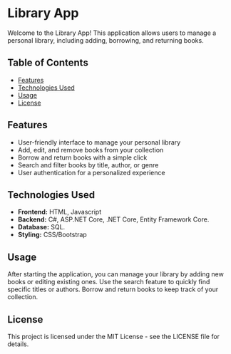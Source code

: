 # Library App

Welcome to the Library App! This application allows users to manage a personal library, including adding, borrowing, and returning books.

## Table of Contents

- [Features](#features)
- [Technologies Used](#technologies-used)
- [Usage](#usage)
- [License](#license)

## Features

- User-friendly interface to manage your personal library
- Add, edit, and remove books from your collection
- Borrow and return books with a simple click
- Search and filter books by title, author, or genre
- User authentication for a personalized experience

## Technologies Used

- **Frontend:** HTML, Javascript
- **Backend:** C#, ASP.NET Core, .NET Core, Entity Framework Core. 
- **Database:** SQL.
- **Styling:** CSS/Bootstrap

## Usage
After starting the application, you can manage your library by adding new books or editing existing ones.
Use the search feature to quickly find specific titles or authors.
Borrow and return books to keep track of your collection.

## License
This project is licensed under the MIT License - see the LICENSE file for details.
